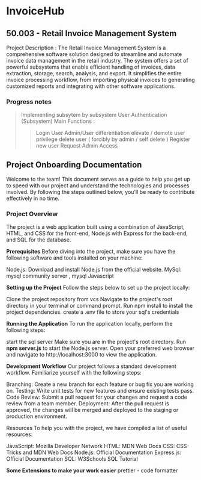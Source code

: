 # InvoiceHub
## 50.003 - Retail Invoice Management System 

Project Description : 
The Retail Invoice Management System is a comprehensive software solution designed to streamline and automate invoice data management in the retail industry. The system offers a set of powerful subsystems that enable efficient handling of invoices, data extraction, storage, search, analysis, and export. It simplifies the entire invoice processing workflow, from importing physical invoices to generating customized reports and integrating with other software applications.


### Progress notes

> Implementing subsytem by subsystem 
> User Authentication (Subsystem)
>Main Functions :
>> Login User
>> Admin/User differentiation 
>> elevate / demote user privilege 
>>delete user ( forcibly by admin / self delete )
>>Register new user 
>> Request Admin Access 



## Project Onboarding Documentation 


Welcome to the team! This document serves as a guide to help you get up to speed with our project and understand the technologies and processes involved. By following the steps outlined below, you'll be ready to contribute effectively in no time.

### Project Overview
The project is a web application built using a combination of JavaScript, HTML, and CSS for the front-end, Node.js with Express for the back-end, and SQL for the database. 

**Prerequisites**
Before diving into the project, make sure you have the following software and tools installed on your machine:

Node.js: Download and install Node.js from the official website.
MySql: mysql  community server , mysql 
Javascript 

**Setting up the Project**
Follow the steps below to set up the project locally:

Clone the project repository from vcs
Navigate to the project's root directory in your terminal or command prompt.
Run npm install to install the project dependencies.
create a .env file to store your sql's credentials 


**Running the Application**
To run the application locally, perform the following steps:

start the sql server 
Make sure you are in the project's root directory.
Run **npm server.js** to start the Node.js server.
Open your preferred web browser and navigate to http://localhost:3000 to view the application.


**Development Workflow**
Our project follows a standard development workflow. Familiarize yourself with the following steps:

Branching: Create a new branch for each feature or bug fix you are working on.
Testing: Write unit tests for new features and ensure existing tests pass.
Code Review: Submit a pull request for your changes and request a code review from a team member.
Deployment: After the pull request is approved, the changes will be merged and deployed to the staging or production environment.


Resources
To help you with the project, we have compiled a list of useful resources:

JavaScript: Mozilla Developer Network
HTML: MDN Web Docs
CSS: CSS-Tricks and MDN Web Docs
Node.js: Official Documentation
Express.js: Official Documentation
SQL: W3Schools SQL Tutorial

**Some Extensions to make your work easier**
prettier - code formatter